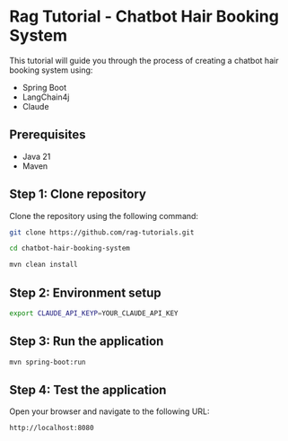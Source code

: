 # Rag Tutorial - Chatbot Hair Booking System
This tutorial will guide you through the process of creating a chatbot hair booking system using: 
- Spring Boot 
- LangChain4j 
- Claude

## Prerequisites
- Java 21
- Maven

## Step 1: Clone repository
Clone the repository using the following command:
```bash
git clone https://github.com/rag-tutorials.git
```
```bash
cd chatbot-hair-booking-system
```
```bash
mvn clean install
```

## Step 2: Environment setup

```bash
export CLAUDE_API_KEYP=YOUR_CLAUDE_API_KEY
```

## Step 3: Run the application
```bash
mvn spring-boot:run
```

## Step 4: Test the application
Open your browser and navigate to the following URL:
```bash
http://localhost:8080
```